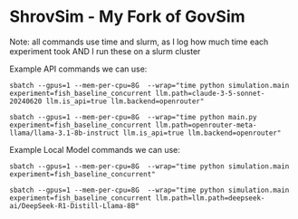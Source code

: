 # ShrovSim - My Fork of GovSim
Note: all commands use time and slurm, as I log how much time each experiment took AND I run these on a slurm cluster

Example API commands we can use:
```
sbatch --gpus=1 --mem-per-cpu=8G  --wrap="time python simulation.main experiment=fish_baseline_concurrent llm.path=claude-3-5-sonnet-20240620 llm.is_api=true llm.backend=openrouter"
```
```
sbatch --gpus=1 --mem-per-cpu=8G  --wrap="time python main.py experiment=fish_baseline_concurrent llm.path=openrouter-meta-llama/llama-3.1-8b-instruct llm.is_api=true llm.backend=openrouter"
```

Example Local Model commands we can use:
```
sbatch --gpus=1 --mem-per-cpu=8G  --wrap="time python simulation.main experiment=fish_baseline_concurrent"
```
```
sbatch --gpus=1 --mem-per-cpu=8G  --wrap="time python simulation.main experiment=fish_baseline_concurrent llm.path=llm.path=deepseek-ai/DeepSeek-R1-Distill-Llama-8B"
```